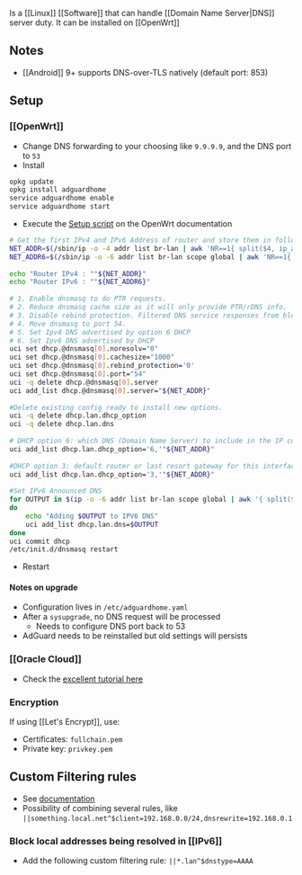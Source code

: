 Is a [[Linux]] [[Software]] that can handle [[Domain Name Server|DNS]] server duty.
It can be installed on [[OpenWrt]]
## Notes
- [[Android]] 9+ supports DNS-over-TLS natively (default port: 853)
## Setup
### [[OpenWrt]]
- Change DNS forwarding to your choosing like `9.9.9.9`, and the DNS port to `53`
- Install
```sh
opkg update
opkg install adguardhome
service adguardhome enable
service adguardhome start
```
- Execute the [Setup script](https://openwrt.org/docs/guide-user/services/dns/adguard-home#setup) on the OpenWrt documentation
```sh
# Get the first IPv4 and IPv6 Address of router and store them in following variables for use during the script.
NET_ADDR=$(/sbin/ip -o -4 addr list br-lan | awk 'NR==1{ split($4, ip_addr, "/"); print ip_addr[1] }')
NET_ADDR6=$(/sbin/ip -o -6 addr list br-lan scope global | awk 'NR==1{ split($4, ip_addr, "/"); print ip_addr[1] }')
 
echo "Router IPv4 : ""${NET_ADDR}"
echo "Router IPv6 : ""${NET_ADDR6}"
 
# 1. Enable dnsmasq to do PTR requests.
# 2. Reduce dnsmasq cache size as it will only provide PTR/rDNS info.
# 3. Disable rebind protection. Filtered DNS service responses from blocked domains are 0.0.0.0 which causes dnsmasq to fill the system log with possible DNS-rebind attack detected messages.
# 4. Move dnsmasq to port 54.
# 5. Set Ipv4 DNS advertised by option 6 DHCP 
# 6. Set Ipv6 DNS advertised by DHCP
uci set dhcp.@dnsmasq[0].noresolv="0"
uci set dhcp.@dnsmasq[0].cachesize="1000"
uci set dhcp.@dnsmasq[0].rebind_protection='0'
uci set dhcp.@dnsmasq[0].port="54"
uci -q delete dhcp.@dnsmasq[0].server
uci add_list dhcp.@dnsmasq[0].server="${NET_ADDR}"
 
#Delete existing config ready to install new options.
uci -q delete dhcp.lan.dhcp_option
uci -q delete dhcp.lan.dns
 
# DHCP option 6: which DNS (Domain Name Server) to include in the IP configuration for name resolution
uci add_list dhcp.lan.dhcp_option='6,'"${NET_ADDR}" 
 
#DHCP option 3: default router or last resort gateway for this interface
uci add_list dhcp.lan.dhcp_option='3,'"${NET_ADDR}"
 
#Set IPv6 Announced DNS
for OUTPUT in $(ip -o -6 addr list br-lan scope global | awk '{ split($4, ip_addr, "/"); print ip_addr[1] }')
do
	echo "Adding $OUTPUT to IPV6 DNS"
	uci add_list dhcp.lan.dns=$OUTPUT
done
uci commit dhcp
/etc/init.d/dnsmasq restart
```
- Restart
#### Notes on upgrade
- Configuration lives in `/etc/adguardhome.yaml`
- After a `sysupgrade`, no DNS request will be processed
	- Needs to configure DNS port back to 53
- AdGuard needs to be reinstalled but old settings will persists 
### [[Oracle Cloud]]
- Check the [excellent tutorial here](https://jmcglock.substack.com/p/installing-adguard-home-on-oracle)
### Encryption
If using [[Let's Encrypt]], use:
- Certificates: `fullchain.pem`
- Private key: `privkey.pem`
## Custom Filtering rules
- See [documentation](https://github.com/AdguardTeam/AdGuardHome/wiki/Hosts-Blocklists)
- Possibility of combining several rules, like `||something.local.net^$client=192.168.0.0/24,dnsrewrite=192.168.0.1`
### Block local addresses being resolved in [[IPv6]]
- Add the following custom filtering rule: `||*.lan^$dnstype=AAAA`